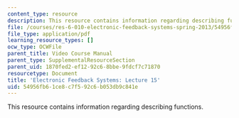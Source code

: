 ```yaml
---
content_type: resource
description: This resource contains information regarding describing functions.
file: /courses/res-6-010-electronic-feedback-systems-spring-2013/54956fb61ce8c7f592c6b053db9c841e_MITRES_6-010S13_lec15.pdf
file_type: application/pdf
learning_resource_types: []
ocw_type: OCWFile
parent_title: Video Course Manual
parent_type: SupplementalResourceSection
parent_uid: 1870fed2-ef12-92c6-8bbe-9fdcf7c71870
resourcetype: Document
title: 'Electronic Feedback Systems: Lecture 15'
uid: 54956fb6-1ce8-c7f5-92c6-b053db9c841e
---
```

This resource contains information regarding describing functions.

